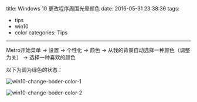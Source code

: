 title: Windows 10 更改程序周围光晕颜色
date: 2016-05-31 23:38:36
tags:
  - tips
  - win10
  - color
categories: Tips
---

Metro开始菜单 -> 设置 -> 个性化 -> 颜色 -> 从我的背景自动选择一种颜色（调整为关） -> 选择一种喜欢的颜色

以下为调为绿色的状态：

![win10-change-boder-color-1](http://zxjsdp1.qiniudn.com/win10-change-boder-color-1.png)

![win10-change-boder-color-2](http://zxjsdp1.qiniudn.com/win10-change-boder-color-2.png)
